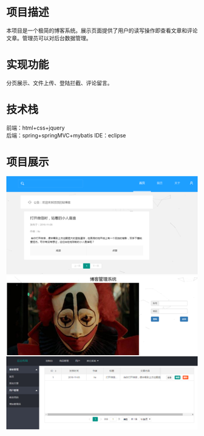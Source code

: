 # 项目描述
本项目是一个极简的博客系统。展示页面提供了用户的读写操作即查看文章和评论文章。管理员可以对后台数据管理。
# 实现功能
分页展示、文件上传、登陆拦截、评论留言。
# 技术栈
前端：html+css+jquery  
后端：spring+springMVC+mybatis
IDE：eclipse
# 项目展示
![linear](https://github.com/liugongding/blog/blob/master/description/首页.png)
![linear](https://github.com/liugongding/blog/blob/master/description/登陆.png)
![linear](https://github.com/liugongding/blog/blob/master/description/后台数据.png)


